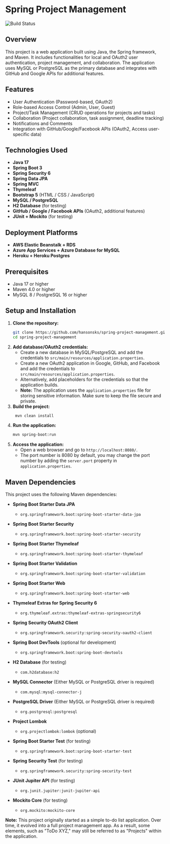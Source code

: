 # Spring Project Management

![Build Status](https://github.com/hansonsks/spring-project-management/actions/workflows/maven.yml/badge.svg)

## Overview
This project is a web application built using Java, the Spring framework, and 
Maven. It includes functionalities for local and OAuth2 user authentication, 
project management, and collaboration. The application uses MySQL or 
PostgreSQL as the primary database and integrates with GitHub and Google APIs 
for additional features.

## Features
- User Authentication (Password-based, OAuth2)
- Role-based Access Control (Admin, User, Guest)
- Project/Task Management (CRUD operations for projects and tasks)
- Collaboration (Project collaboration, task assignment, deadline tracking)
- Notifications and Comments
- Integration with GitHub/Google/Facebook APIs (OAuth2, Access user-specific 
  data)

## Technologies Used
- **Java 17**
- **Spring Boot 3**
- **Spring Security 6**
- **Spring Data JPA**
- **Spring MVC**
- **Thymeleaf**
- **Bootstrap 5** (HTML / CSS / JavaScript)
- **MySQL / PostgreSQL**
- **H2 Database** (for testing)
- **GitHub / Google / Facebook APIs** (OAuth2, additional features)
- **JUnit + Mockito** (for testing)

## Deployment Platforms
- **AWS Elastic Beanstalk + RDS**
- **Azure App Services + Azure Database for MySQL**
- **Heroku + Heroku Postgres**

## Prerequisites
- Java 17 or higher
- Maven 4.0 or higher
- MySQL 8 / PostgreSQL 16 or higher

## Setup and Installation
1. **Clone the repository:**
   ```sh
   git clone https://github.com/hansonsks/spring-project-management.git
   cd spring-project-management
   ```
2. **Add database/OAuth2 credentials:**  
   - Create a new database in MySQL/PostgreSQL and add the credentials to 
     `src/main/resources/application.properties`.
   - Create a new OAuth2 application in Google, GitHub, and Facebook and add 
     the credentials to `src/main/resources/application.properties`.
   - Alternatively, add placeholders for the credentials so that the 
     application builds.
   - **Note:** The application uses the `application.properties` file for 
     storing sensitive information. Make sure to keep the file secure and 
     private.
3. **Build the project:**
   ```sh
    mvn clean install
    ```
4. **Run the application:**
    ```sh
    mvn spring-boot:run
    ```
5. **Access the application:**
    - Open a web browser and go to `http://localhost:8080/`.
    - The port number is 8080 by default, you may change the port number by 
      adding the `server.port` property in `application.properties`.

## Maven Dependencies

This project uses the following Maven dependencies:

- **Spring Boot Starter Data JPA**
    - `org.springframework.boot:spring-boot-starter-data-jpa`

- **Spring Boot Starter Security**
    - `org.springframework.boot:spring-boot-starter-security`

- **Spring Boot Starter Thymeleaf**
    - `org.springframework.boot:spring-boot-starter-thymeleaf`

- **Spring Boot Starter Validation**
    - `org.springframework.boot:spring-boot-starter-validation`

- **Spring Boot Starter Web**
    - `org.springframework.boot:spring-boot-starter-web`

- **Thymeleaf Extras for Spring Security 6**
    - `org.thymeleaf.extras:thymeleaf-extras-springsecurity6`

- **Spring Security OAuth2 Client**
    - `org.springframework.security:spring-security-oauth2-client`

- **Spring Boot DevTools** (optional for development)
    - `org.springframework.boot:spring-boot-devtools`

- **H2 Database** (for testing)
    - `com.h2database:h2`

- **MySQL Connector**    (Either MySQL or PostgreSQL driver is required)
    - `com.mysql:mysql-connector-j`

- **PostgreSQL Driver**  (Either MySQL or PostgreSQL driver is required)
    - `org.postgresql:postgresql`

- **Project Lombok**
    - `org.projectlombok:lombok` (optional)

- **Spring Boot Starter Test** (for testing)
    - `org.springframework.boot:spring-boot-starter-test`

- **Spring Security Test** (for testing)
    - `org.springframework.security:spring-security-test`

- **JUnit Jupiter API** (for testing)
    - `org.junit.jupiter:junit-jupiter-api`

- **Mockito Core** (for testing)
    - `org.mockito:mockito-core`

**Note:** This project originally started as a simple to-do list application. 
Over time, it evolved into a full project management app. As a result, some 
elements, such as "ToDo XYZ," may still be referred to as "Projects" within the 
application.
